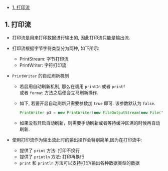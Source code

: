 <!-- TOC -->

- [1. 打印流](#1-打印流)

<!-- /TOC -->

## 1. 打印流
- 打印流是用来打印数据进行输出的, 因此打印流只能是输出流.
- 打印流根据字节字符类型分为两种, 如下所示:    
  - PrintStream: 字节打印流
  - PrintWriter: 字符打印流

- `PrintWriter` 的自动刷新机制
  - 若启用自动刷新机制, 那么在调用 `printIn` 或者 `printf`   
    或者 `format` 方法之后便会立马刷新操作.   
  
  - 如下, 若要开启自动刷新只需要参数加 `true` 即可. 该参数默认为 `false`.  
    ```java
    PrintWriter p3 = new PrintWriter(new FileOutputStream(new File("file/out")), true);
    ```

  - 如果没有开启自动刷新，则需要手动刷新或者等待缓冲区满的时候再自动刷新.

- 使用打印流作为输出流此时的输出操作会特别简单,因为在打印流中: 
  - 提供了 `print` 方法: 打印不换行
  - 提供了 `println` 方法: 打印再换行
  - `print` 和 `println` 方法可以支持打印/输出各种数据类型的数据